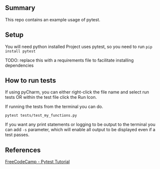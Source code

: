 ## Summary
This repo contains an example usage of pytest.

## Setup
You will need python installed
Project uses pytest, so you need to run `pip install pytest`

TODO: replace this with a requirements file to facilitate installing dependencies


## How to run tests
If using pyCharm, you can either right-click the file name and select run tests OR within the test file click the Run Icon.

If running the tests from the terminal you can do.

`pytest tests/test_my_functions.py`

If you want any print statements or logging to be output to the terminal you can add `-s` parameter, which will enable all output to be displayed even if a test passes.


## References

[FreeCodeCamp - Pytest Tutorial](https://www.youtube.com/watch?v=cHYq1MRoyI0)